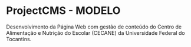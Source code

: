 # ProjectCMS - MODELO

Desenvolvimento da Página Web com gestão de conteúdo do Centro de Alimentação e Nutrição do Escolar (CECANE) da Universidade Federal do Tocantins.
